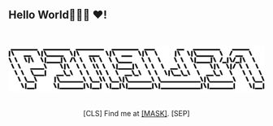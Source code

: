 ## Hello World👨🏻‍💻 ❤️!
<br>

![P3n9W31](https://github.com/P3n9W31/P3n9W31/blob/master/p3n9w31.svg)
<br>
<br>

<p align="center">
[CLS] Find me at <a href="https://p3n9w31.cloud">[MASK]</a>. [SEP]
<br>

</p>
